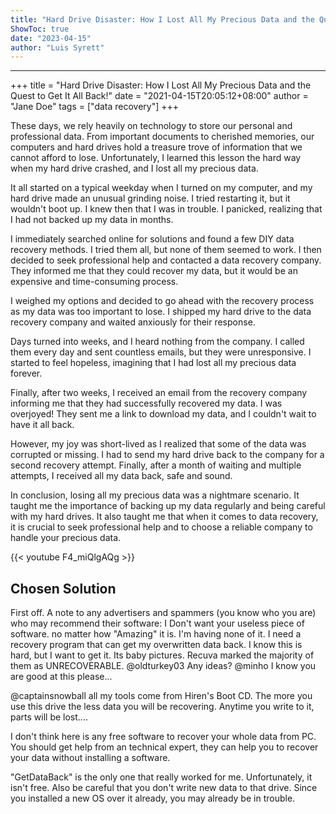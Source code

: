 ```yaml
---
title: "Hard Drive Disaster: How I Lost All My Precious Data and the Quest to Get It All Back!"
ShowToc: true 
date: "2023-04-15"
author: "Luis Syrett"
---
```

*****
+++ 
title = "Hard Drive Disaster: How I Lost All My Precious Data and the Quest to Get It All Back!"
date = "2021-04-15T20:05:12+08:00"
author = "Jane Doe"
tags = ["data recovery"]
+++

These days, we rely heavily on technology to store our personal and professional data. From important documents to cherished memories, our computers and hard drives hold a treasure trove of information that we cannot afford to lose. Unfortunately, I learned this lesson the hard way when my hard drive crashed, and I lost all my precious data.

It all started on a typical weekday when I turned on my computer, and my hard drive made an unusual grinding noise. I tried restarting it, but it wouldn't boot up. I knew then that I was in trouble. I panicked, realizing that I had not backed up my data in months.

I immediately searched online for solutions and found a few DIY data recovery methods. I tried them all, but none of them seemed to work. I then decided to seek professional help and contacted a data recovery company. They informed me that they could recover my data, but it would be an expensive and time-consuming process.

I weighed my options and decided to go ahead with the recovery process as my data was too important to lose. I shipped my hard drive to the data recovery company and waited anxiously for their response.

Days turned into weeks, and I heard nothing from the company. I called them every day and sent countless emails, but they were unresponsive. I started to feel hopeless, imagining that I had lost all my precious data forever.

Finally, after two weeks, I received an email from the recovery company informing me that they had successfully recovered my data. I was overjoyed! They sent me a link to download my data, and I couldn't wait to have it all back.

However, my joy was short-lived as I realized that some of the data was corrupted or missing. I had to send my hard drive back to the company for a second recovery attempt. Finally, after a month of waiting and multiple attempts, I received all my data back, safe and sound.

In conclusion, losing all my precious data was a nightmare scenario. It taught me the importance of backing up my data regularly and being careful with my hard drives. It also taught me that when it comes to data recovery, it is crucial to seek professional help and to choose a reliable company to handle your precious data.

{{< youtube F4_miQlgAQg >}} 



## Chosen Solution
 First off. A note to any advertisers and spammers (you know who you are) who may recommend their software: I Don't want your useless piece of software. no matter how "Amazing" it is. I'm having none of it.
I need a recovery program that can get my overwritten data back. I know this is hard, but I want to get it. Its baby pictures. Recuva marked the majority of them as UNRECOVERABLE. @oldturkey03 Any ideas?
@minho I know you are good at this
please...

 @captainsnowball all my tools come from Hiren's Boot CD. The more you use this drive the less data you will be recovering. Anytime you write to it, parts will be lost....

 I don't think here is any free software to recover your whole data from PC. You should get help from an technical expert, they can help you to recover your data without installing a software.

 "GetDataBack" is the only one that really worked for me.  Unfortunately, it isn't free.
Also be careful that you don't write new data to that drive.
Since you installed a new OS over it already, you may already be in trouble.




